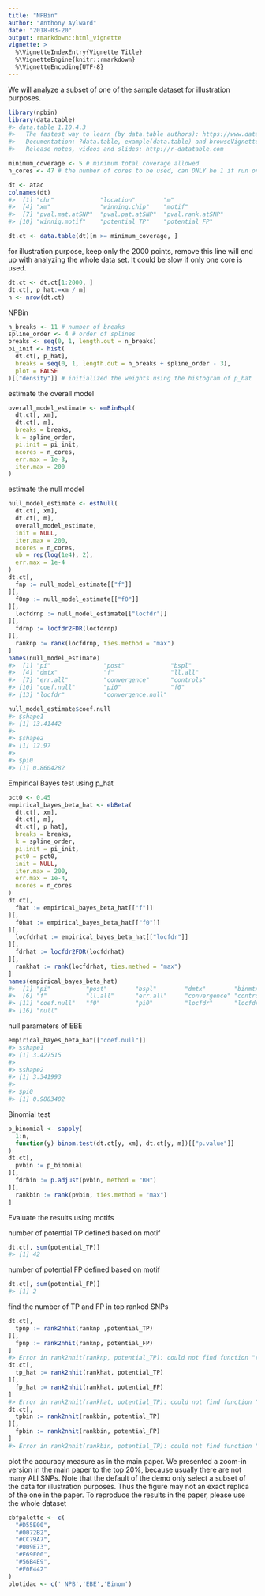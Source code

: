 ```yaml
---
title: "NPBin"
author: "Anthony Aylward"
date: "2018-03-20"
output: rmarkdown::html_vignette
vignette: >
  %\VignetteIndexEntry{Vignette Title}
  %\VignetteEngine{knitr::rmarkdown}
  %\VignetteEncoding{UTF-8}
---
```




We will analyze a subset of one of the sample dataset for illustration
purposes.

```r
library(npbin)
library(data.table)
#> data.table 1.10.4.3
#>   The fastest way to learn (by data.table authors): https://www.datacamp.com/courses/data-analysis-the-data-table-way
#>   Documentation: ?data.table, example(data.table) and browseVignettes("data.table")
#>   Release notes, videos and slides: http://r-datatable.com

minimum_coverage <- 5 # minimum total coverage allowed
n_cores <- 47 # the number of cores to be used, can ONLY be 1 if run on Windows.

dt <- atac
colnames(dt)
#>  [1] "chr"             "location"        "m"              
#>  [4] "xm"              "winning.chip"    "motif"          
#>  [7] "pval.mat.atSNP"  "pval.pat.atSNP"  "pval.rank.atSNP"
#> [10] "winnig.motif"    "potential_TP"    "potential_FP"
```


```r
dt.ct <- data.table(dt)[m >= minimum_coverage, ]
```

for illustration purpose, keep only the 2000 points, remove this line will
end up with analyzing the whole data set. It could be slow if only one core
is used.

```r
dt.ct <- dt.ct[1:2000, ]
dt.ct[, p_hat:=xm / m]
n <- nrow(dt.ct)
```

NPBin

```r
n_breaks <- 11 # number of breaks
spline_order <- 4 # order of splines
breaks <- seq(0, 1, length.out = n_breaks)
pi_init <- hist(
  dt.ct[, p_hat],
  breaks = seq(0, 1, length.out = n_breaks + spline_order - 3),
  plot = FALSE
)[["density"]] # initialized the weights using the histogram of p_hat
```

estimate the overall model

```r
overall_model_estimate <- emBinBspl(
  dt.ct[, xm],
  dt.ct[, m],
  breaks = breaks,
  k = spline_order,
  pi.init = pi_init,
  ncores = n_cores,
  err.max = 1e-3,
  iter.max = 200
)  
```

estimate the null model

```r
null_model_estimate <- estNull(
  dt.ct[, xm],
  dt.ct[, m],
  overall_model_estimate,
  init = NULL,
  iter.max = 200,
  ncores = n_cores,
  ub = rep(log(1e4), 2),
  err.max = 1e-4
)
dt.ct[,
  fnp := null_model_estimate[["f"]]
][,
  f0np := null_model_estimate[["f0"]]
][,
  locfdrnp := null_model_estimate[["locfdr"]]
][,
  fdrnp := locfdr2FDR(locfdrnp)
][,
  ranknp := rank(locfdrnp, ties.method = "max")
]
names(null_model_estimate)
#>  [1] "pi"               "post"             "bspl"            
#>  [4] "dmtx"             "f"                "ll.all"          
#>  [7] "err.all"          "convergence"      "controls"        
#> [10] "coef.null"        "pi0"              "f0"              
#> [13] "locfdr"           "convergence.null"
```


```r
null_model_estimate$coef.null
#> $shape1
#> [1] 13.41442
#> 
#> $shape2
#> [1] 12.97
#> 
#> $pi0
#> [1] 0.8604282
```

Empirical Bayes test using p_hat

```r
pct0 <- 0.45         
empirical_bayes_beta_hat <- ebBeta(
  dt.ct[, xm],
  dt.ct[, m],
  dt.ct[, p_hat],
  breaks = breaks,
  k = spline_order,
  pi.init = pi_init,
  pct0 = pct0,
  init = NULL,
  iter.max = 200,
  err.max = 1e-4,
  ncores = n_cores
)
dt.ct[,
  fhat := empirical_bayes_beta_hat[["f"]]
][,
  f0hat := empirical_bayes_beta_hat[["f0"]]
][,
  locfdrhat := empirical_bayes_beta_hat[["locfdr"]]
][,
  fdrhat := locfdr2FDR(locfdrhat)
][,
  rankhat := rank(locfdrhat, ties.method = "max")
]
names(empirical_bayes_beta_hat)
#>  [1] "pi"          "post"        "bspl"        "dmtx"        "binmtx"     
#>  [6] "f"           "ll.all"      "err.all"     "convergence" "controls"   
#> [11] "coef.null"   "f0"          "pi0"         "locfdr"      "locfdrnorm" 
#> [16] "null"
```

null parameters of EBE

```r
empirical_bayes_beta_hat[["coef.null"]]
#> $shape1
#> [1] 3.427515
#> 
#> $shape2
#> [1] 3.341993
#> 
#> $pi0
#> [1] 0.9883402
```

Binomial test

```r
p_binomial <- sapply(
  1:n,
  function(y) binom.test(dt.ct[y, xm], dt.ct[y, m])[["p.value"]]
)
dt.ct[,
  pvbin := p_binomial
][,
  fdrbin := p.adjust(pvbin, method = "BH")
][,
  rankbin := rank(pvbin, ties.method = "max")
]
```

Evaluate the results using motifs

number of potential TP defined based on motif

```r
dt.ct[, sum(potential_TP)]
#> [1] 42
```

number of potential FP defined based on motif

```r
dt.ct[, sum(potential_FP)]
#> [1] 2
```

find the number of TP and FP in top ranked SNPs

```r
dt.ct[,
  tpnp := rank2nhit(ranknp ,potential_TP)
][,
  fpnp := rank2nhit(ranknp, potential_FP)
]
#> Error in rank2nhit(ranknp, potential_TP): could not find function "rank2nhit"
dt.ct[,
  tp_hat := rank2nhit(rankhat, potential_TP)
][,
  fp_hat := rank2nhit(rankhat, potential_FP)
]
#> Error in rank2nhit(rankhat, potential_TP): could not find function "rank2nhit"
dt.ct[,
  tpbin := rank2nhit(rankbin, potential_TP)
][,
  fpbin := rank2nhit(rankbin, potential_FP)
]
#> Error in rank2nhit(rankbin, potential_TP): could not find function "rank2nhit"
```

plot the accuracy measure as in the main paper. 
We presented a zoom-in version in the main paper to the top 20%, 
because usually there are not many ALI SNPs.
Note that the default of the demo only select a subset of the data for
illustration purposes.
Thus the figure may not an exact replica of the one in the paper.
To reproduce the results in the paper, please use the whole dataset

```r
cbfpalette <- c(
  "#D55E00",
  "#0072B2",
  "#CC79A7",
  "#009E73",
  "#E69F00",
  "#56B4E9",
  "#F0E442"
)
plotidac <- c(' NPB','EBE','Binom')
```
